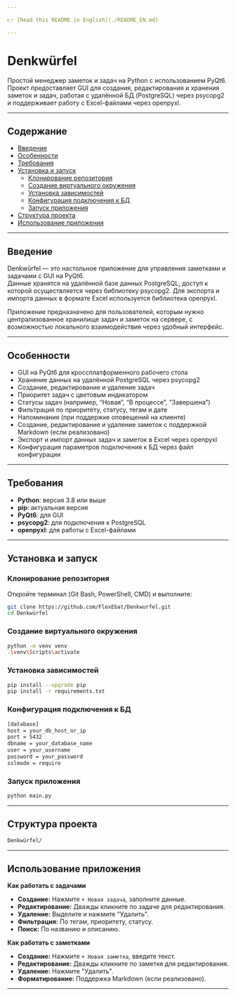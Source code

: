 ```yaml
---

👉 [Read this README in English](./README_EN.md)

---
```



# Denkwürfel

Простой менеджер заметок и задач на Python с использованием PyQt6.  
Проект предоставляет GUI для создания, редактирования и хранения заметок и задач, работая с удалённой БД (PostgreSQL) через psycopg2 и поддерживает работу с Excel-файлами через openpyxl.

---

## Содержание

- [Введение](#введение)
- [Особенности](#особенности)
- [Требования](#требования)
- [Установка и запуск](#установка-и-запуск)
  - [Клонирование репозитория](#клонирование-репозитория)
  - [Создание виртуального окружения](#создание-виртуального-окружения)
  - [Установка зависимостей](#установка-зависимостей)
  - [Конфигурация подключения к БД](#конфигурация-подключения-к-бд)
  - [Запуск приложения](#запуск-приложения)
- [Структура проекта](#структура-проекта)
- [Использование приложения](#использование-приложения)

---

## Введение

Denkwürfel — это настольное приложение для управления заметками и задачами с GUI на PyQt6.  
Данные хранятся на удалённой базе данных PostgreSQL, доступ к которой осуществляется через библиотеку psycopg2. Для экспорта и импорта данных в формате Excel используется библиотека openpyxl.

Приложение предназначено для пользователей, которым нужно централизованное хранилище задач и заметок на сервере, с возможностью локального взаимодействия через удобный интерфейс.

---

## Особенности

- GUI на PyQt6 для кроссплатформенного рабочего стола  
- Хранение данных на удалённой PostgreSQL через psycopg2  
- Создание, редактирование и удаление задач  
- Приоритет задач с цветовым индикатором  
- Статусы задач (например, “Новая”, “В процессе”, “Завершена”)  
- Фильтрация по приоритету, статусу, тегам и дате  
- Напоминания (при поддержке оповещений на клиенте)  
- Создание, редактирование и удаление заметок с поддержкой Markdown (если реализовано)  
- Экспорт и импорт данных задач и заметок в Excel через openpyxl  
- Конфигурация параметров подключения к БД через файл конфигурации

---

## Требования

- **Python**: версия 3.8 или выше  
- **pip**: актуальная версия  
- **PyQt6**: для GUI  
- **psycopg2**: для подключения к PostgreSQL  
- **openpyxl**: для работы с Excel-файлами

---

## Установка и запуск

### Клонирование репозитория

Откройте терминал (Git Bash, PowerShell, CMD) и выполните:
```bash
git clone https://github.com/FlexEbat/Denkwurfel.git
cd Denkwürfel
```
### Создание виртуального окружения
```bash
python -m venv venv
.\venv\Scripts\activate
```

### Установка зависимостей
```bash
pip install --upgrade pip
pip install -r requirements.txt
```

### Конфигурация подключения к БД
```bash
[database]
host = your_db_host_or_ip
port = 5432
dbname = your_database_name
user = your_username
password = your_password
sslmode = require
```

### Запуск приложения
```bash
python main.py
```

---

## Структура проекта
```bash
Denkwürfel/
```

---

## Использование приложения
**Как работать с задачами**

- **Создание:** Нажмите `+ Новая задача`, заполните данные.
- **Редактирование:** Дважды кликните по задаче для редактирования.
- **Удаление:** Выделите и нажмите "Удалить".
- **Фильтрация:** По тегам, приоритету, статусу.
- **Поиск:** По названию и описанию.

**Как работать с заметками**

- **Создание:** Нажмите `+ Новая заметка`, введите текст.
- **Редактирование:** Дважды кликните по заметке для редактирования.
- **Удаление:** Нажмите "Удалить".
- **Форматирование:** Поддержка Markdown (если реализовано).

---
